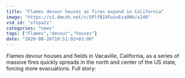 ```yaml
---
title: "Flames devour houses as fires expand in California"
image: "https://s1.dmcdn.net/v/SPlfB1VFwinEza0Nh/x240"
vid_id: "x7vpa2z"
categories: "news"
tags: ["Flames","devour","houses"]
date: "2020-08-26T10:51:02+03:00"
---
```

Flames devour houses and fields in Vacaville, California, as a series of massive fires quickly spreads in the north and center of the US state, forcing more evacuations. Full story: 
